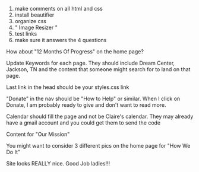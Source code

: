 1. make comments on all html and css
2. install beautifier
3. organize css
4. " Image Resizer "
5. test links
6. make sure it answers the 4 questions



How about "12 Months Of Progress" on the home page?





Update Keywords for each page. They should include Dream Center, Jackson, TN and the content that someone might search for to land on that page.

Last link in the head should be your styles.css link

"Donate" in the nav should be "How to Help" or similar. When I click on Donate, I am probably ready to give and don't want to read more.

Calendar should fill the page and not be Claire's calendar. They may already have a gmail account and you could get them to send the code

Content for "Our Mission"

You might want to consider 3 different pics on the home page for "How We Do It"

Site looks REALLY nice. Good Job ladies!!!

